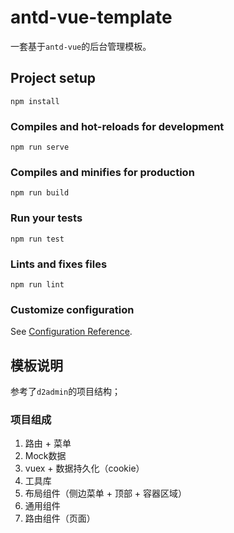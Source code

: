 # antd-vue-template

一套基于`antd-vue`的后台管理模板。

## Project setup
```
npm install
```

### Compiles and hot-reloads for development
```
npm run serve
```

### Compiles and minifies for production
```
npm run build
```

### Run your tests
```
npm run test
```

### Lints and fixes files
```
npm run lint
```

### Customize configuration
See [Configuration Reference](https://cli.vuejs.org/config/).


## 模板说明

参考了`d2admin`的项目结构；

### 项目组成

1. 路由 + 菜单
2. Mock数据
3. vuex + 数据持久化（cookie）
4. 工具库
5. 布局组件（侧边菜单 + 顶部 + 容器区域）
6. 通用组件
7. 路由组件（页面）